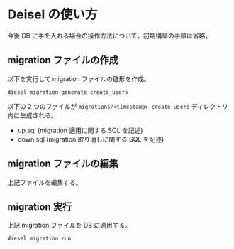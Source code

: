 # Deisel の使い方

今後 DB に手を入れる場合の操作方法について。初期構築の手順は省略。

## migration ファイルの作成

以下を実行して migration ファイルの雛形を作成。

```shell
diesel migration generate create_users
```

以下の 2 つのファイルが `migrations/<timestamp>_create_users` ディレクトリ内に生成される。

- up.sql (migration 適用に関する SQL を記述)
- down.sql (migration 取り消しに関する SQL を記述)

## migration ファイルの編集

上記ファイルを編集する。

## migration 実行

上記 migration ファイルを DB に適用する。

```shell
diesel migration run
```